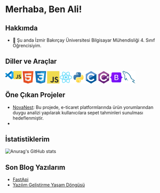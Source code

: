 # Merhaba, Ben Ali!



## Hakkımda
- 🔭 Şu anda İzmir Bakırçay Üniversitesi Bilgisayar Mühendisliği 4. Sınıf Öğrencisiyim.


## Diller ve Araçlar
<img align="left" alt="Visual Studio Code" width="26px" src="https://raw.githubusercontent.com/github/explore/main/topics/visual-studio-code/visual-studio-code.png" />
<img align="left" alt="JavaScript" width="26px" src="https://raw.githubusercontent.com/github/explore/main/topics/javascript/javascript.png" />
<img align="left" alt="HTML5" width="40px" src="https://raw.githubusercontent.com/devicons/devicon/master/icons/html5/html5-original.svg" />
<img align="left" alt="CSS3" width="40px" src="https://raw.githubusercontent.com/devicons/devicon/master/icons/css3/css3-original.svg" />
<img align="left" alt="JavaScript" width="40px" src="https://raw.githubusercontent.com/devicons/devicon/master/icons/javascript/javascript-original.svg" />
<img align="left" alt="React" width="40px" src="https://raw.githubusercontent.com/devicons/devicon/master/icons/react/react-original.svg" />
<img align="left" alt="Python" width="40px" src="https://raw.githubusercontent.com/devicons/devicon/master/icons/python/python-original.svg" />
<img align="left" alt="C" width="40px" src="https://raw.githubusercontent.com/devicons/devicon/master/icons/c/c-original.svg" />
<img align="left" alt="C#" width="40px" src="https://raw.githubusercontent.com/devicons/devicon/master/icons/csharp/csharp-original.svg" />
<img align="left" alt="Bootstrap" width="40px" src="https://raw.githubusercontent.com/devicons/devicon/master/icons/bootstrap/bootstrap-original.svg" />
<img align="left" alt="SQL" width="40px" src="https://raw.githubusercontent.com/devicons/devicon/master/icons/mysql/mysql-original.svg" />


<br />
<br />

## Öne Çıkan Projeler
- [NovaNest]([https://github.com/kullaniciadiniz/projeadi](https://github.com/aliibyrm/NovaNest-E-Commerce)): Bu projede, e-ticaret platformlarında ürün yorumlarından duygu analizi yapılarak kullanıcılara sepet tahminleri sunulması hedeflenmiştir.
- 

## İstatistiklerim
![Anurag's GitHub stats](https://github-readme-stats.vercel.app/api?username=aliibyrm&show_icons=true&theme=radical)

## Son Blog Yazılarım
- [FastApi](https://medium.com/@alibayram-02/fastapi-b9aed1611dad)
- [Yazılım Geliştirme Yaşam Döngüsü](https://bloglinki.com](https://medium.com/@alibayram-02/yaz%C4%B1l%C4%B1m-geli%C5%9Ftirme-ya%C5%9Fam-d%C3%B6ng%C3%BCs%C3%BC-8c98bc2c8af1))
